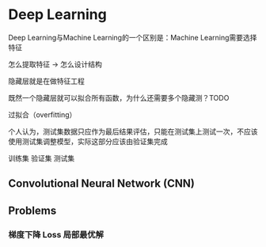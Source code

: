 # Deep Learning

Deep Learning与Machine Learning的一个区别是：Machine Learning需要选择特征

怎么提取特征 → 怎么设计结构

隐藏层就是在做特征工程

既然一个隐藏层就可以拟合所有函数，为什么还需要多个隐藏测？TODO

过拟合（overfitting）

个人认为，测试集数据只应作为最后结果评估，只能在测试集上测试一次，不应该使用测试集调整模型，实际这部分应该由验证集完成

训练集 验证集 测试集

## Convolutional Neural Network (CNN)

## Problems

### 梯度下降 Loss 局部最优解
